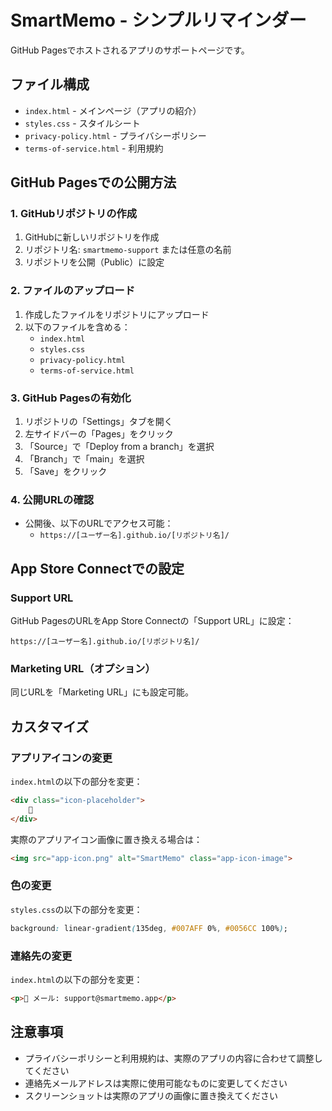 # SmartMemo - シンプルリマインダー

GitHub Pagesでホストされるアプリのサポートページです。

## ファイル構成

- `index.html` - メインページ（アプリの紹介）
- `styles.css` - スタイルシート
- `privacy-policy.html` - プライバシーポリシー
- `terms-of-service.html` - 利用規約

## GitHub Pagesでの公開方法

### 1. GitHubリポジトリの作成

1. GitHubに新しいリポジトリを作成
2. リポジトリ名: `smartmemo-support` または任意の名前
3. リポジトリを公開（Public）に設定

### 2. ファイルのアップロード

1. 作成したファイルをリポジトリにアップロード
2. 以下のファイルを含める：
   - `index.html`
   - `styles.css`
   - `privacy-policy.html`
   - `terms-of-service.html`

### 3. GitHub Pagesの有効化

1. リポジトリの「Settings」タブを開く
2. 左サイドバーの「Pages」をクリック
3. 「Source」で「Deploy from a branch」を選択
4. 「Branch」で「main」を選択
5. 「Save」をクリック

### 4. 公開URLの確認

- 公開後、以下のURLでアクセス可能：
  - `https://[ユーザー名].github.io/[リポジトリ名]/`

## App Store Connectでの設定

### Support URL

GitHub PagesのURLをApp Store Connectの「Support URL」に設定：

```
https://[ユーザー名].github.io/[リポジトリ名]/
```

### Marketing URL（オプション）

同じURLを「Marketing URL」にも設定可能。

## カスタマイズ

### アプリアイコンの変更

`index.html`の以下の部分を変更：

```html
<div class="icon-placeholder">
    📝
</div>
```

実際のアプリアイコン画像に置き換える場合は：

```html
<img src="app-icon.png" alt="SmartMemo" class="app-icon-image">
```

### 色の変更

`styles.css`の以下の部分を変更：

```css
background: linear-gradient(135deg, #007AFF 0%, #0056CC 100%);
```

### 連絡先の変更

`index.html`の以下の部分を変更：

```html
<p>📧 メール: support@smartmemo.app</p>
```

## 注意事項

- プライバシーポリシーと利用規約は、実際のアプリの内容に合わせて調整してください
- 連絡先メールアドレスは実際に使用可能なものに変更してください
- スクリーンショットは実際のアプリの画像に置き換えてください

